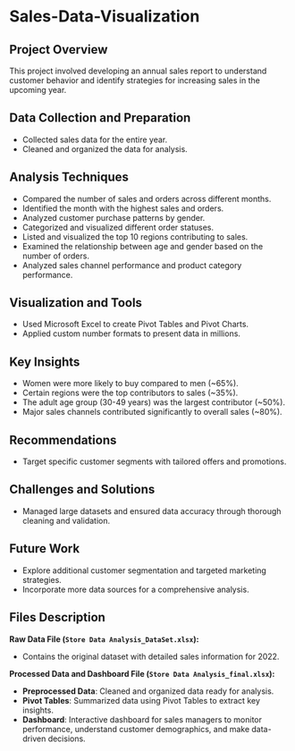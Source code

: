 # Sales-Data-Visualization

## Project Overview
This project involved developing an annual sales report to understand customer behavior and identify strategies for increasing sales in the upcoming year.

## Data Collection and Preparation
- Collected sales data for the entire year.
- Cleaned and organized the data for analysis.

## Analysis Techniques
- Compared the number of sales and orders across different months.
- Identified the month with the highest sales and orders.
- Analyzed customer purchase patterns by gender.
- Categorized and visualized different order statuses.
- Listed and visualized the top 10 regions contributing to sales.
- Examined the relationship between age and gender based on the number of orders.
- Analyzed sales channel performance and product category performance.

## Visualization and Tools
- Used Microsoft Excel to create Pivot Tables and Pivot Charts.
- Applied custom number formats to present data in millions.

## Key Insights
- Women were more likely to buy compared to men (~65%).
- Certain regions were the top contributors to sales (~35%).
- The adult age group (30-49 years) was the largest contributor (~50%).
- Major sales channels contributed significantly to overall sales (~80%).

## Recommendations
- Target specific customer segments with tailored offers and promotions.

## Challenges and Solutions
- Managed large datasets and ensured data accuracy through thorough cleaning and validation.

## Future Work
- Explore additional customer segmentation and targeted marketing strategies.
- Incorporate more data sources for a comprehensive analysis.

## Files Description

**Raw Data File (`Store Data Analysis_DataSet.xlsx`):**
- Contains the original dataset with detailed sales information for 2022.

**Processed Data and Dashboard File (`Store Data Analysis_final.xlsx`):**
- **Preprocessed Data**: Cleaned and organized data ready for analysis.
- **Pivot Tables**: Summarized data using Pivot Tables to extract key insights.
- **Dashboard**: Interactive dashboard for sales managers to monitor performance, understand customer demographics, and make data-driven decisions.
